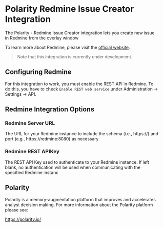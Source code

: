 # Polarity Redmine Issue Creator Integration

The Polarity - Redmine Issue Creator integration lets you create new issue in Redmine from the overlay window

To learn more about Redmine, please visit the [official website](https://www.redmine.org/).

> Note that this integration is currently under development.

## Configuring Redmine

For this integration to work, you must enable the REST API in Redmine.  To do this, you have to check `Enable REST web service` under Administration -> Settings -> API.

## Redmine Integration Options

### Redmine Server URL

The URL for your Redmine instance to include the schema (i.e., https://) and port (e.g., https://redmine:8080) as necessary

### Redmine REST APIKey

The REST API Key used to authenticate to your Redmine instance. If left blank, no authentication will be used when communicating with the specified Redmine instanc

## Polarity

Polarity is a memory-augmentation platform that improves and accelerates analyst decision making. For more information about the Polarity platform please see:

https://polarity.io/

